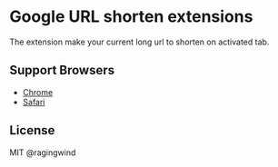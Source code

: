 # Google URL shorten extensions

The extension make your current long url to shorten on activated tab.

## Support Browsers

- [Chrome](https://github.com/ragingwind/g-shorten/tree/master/chrome)
- [Safari](https://github.com/ragingwind/g-shorten/tree/master/safari/g-shortern.safariextension)

## License

MIT @ragingwind

